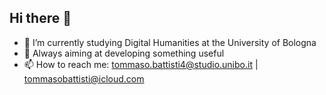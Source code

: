 ## Hi there 👋
- 🌱 I’m currently studying Digital Humanities at the University of Bologna
- 🌳 Always aiming at developing something useful
- 📫 How to reach me: tommaso.battisti4@studio.unibo.it | tommasobattisti@icloud.com
